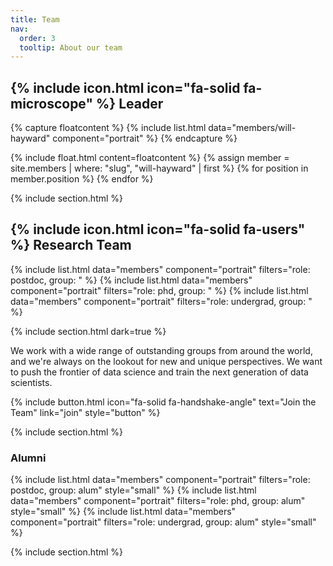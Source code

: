 ```yaml
---
title: Team
nav:
  order: 3
  tooltip: About our team
---
```


## {% include icon.html icon="fa-solid fa-microscope" %} Leader 
{% capture floatcontent %}
{% include list.html data="members/will-hayward" component="portrait" %} 
{% endcapture %}

{% include float.html content=floatcontent %}
{% assign member = site.members | where: "slug", "will-hayward" | first %}
{% for position in member.position %}
{% endfor %}

{% include section.html %}
## {% include icon.html icon="fa-solid fa-users" %} Research Team
{% include list.html data="members" component="portrait" filters="role: postdoc, group: " %}
{% include list.html data="members" component="portrait" filters="role: phd, group: " %}
{% include list.html data="members" component="portrait" filters="role: undergrad, group: " %}

{% include section.html dark=true %}

We work with a wide range of outstanding groups from around the world, and we're always on the lookout for new and unique perspectives.
We want to push the frontier of data science and train the next generation of data scientists.

{%
  include button.html
  icon="fa-solid fa-handshake-angle"
  text="Join the Team"
  link="join"
  style="button"
%}

{% include section.html %}

### Alumni
{% include list.html data="members" component="portrait" filters="role: postdoc, group: alum" style="small" %}
{% include list.html data="members" component="portrait" filters="role: phd, group: alum" style="small" %}
{% include list.html data="members" component="portrait" filters="role: undergrad, group: alum" style="small" %}

{% include section.html %}

